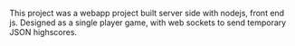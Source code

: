 This project was a webapp project built server side with nodejs, front end js. Designed as a single player game, with web sockets to send temporary JSON highscores.



